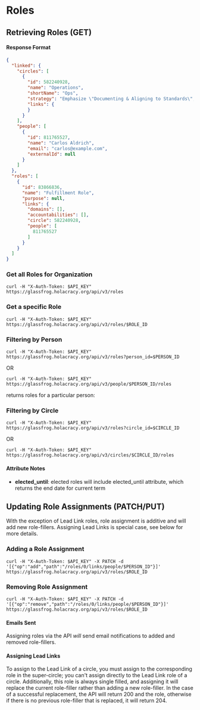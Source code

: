 Roles
========

Retrieving Roles (GET)
----------------------

#### Response Format

```json
{
  "linked": {
    "circles": [
      {
        "id": 582240928,
        "name": "Operations",
        "shortName": "Ops",
        "strategy": "Emphasize \"Documenting & Aligning to Standards\", even over \"Developing & Co-Creating Novelty\"",
        "links": {
        }
      }
    ],
    "people": [
      {
        "id": 811765527,
        "name": "Carlos Aldrich",
        "email": "carlos@example.com",
        "externalId": null
      }
    ]
  },
  "roles": [
    {
      "id": 83866836,
      "name": "Fulfillment Role",
      "purpose": null,
      "links": {
        "domains": [],
        "accountabilities": [],
        "circle": 582240928,
        "people": [
          811765527
        ]
      }
    }
  ]
}
```


### Get all Roles for Organization

`curl -H "X-Auth-Token: $API_KEY" https://glassfrog.holacracy.org/api/v3/roles`

### Get a specific Role

`curl -H "X-Auth-Token: $API_KEY" https://glassfrog.holacracy.org/api/v3/roles/$ROLE_ID`


### Filtering by Person

`curl -H "X-Auth-Token: $API_KEY" https://glassfrog.holacracy.org/api/v3/roles?person_id=$PERSON_ID`

OR

`curl -H "X-Auth-Token: $API_KEY" https://glassfrog.holacracy.org/api/v3/people/$PERSON_ID/roles`

returns roles for a particular person:


### Filtering by Circle

`curl -H "X-Auth-Token: $API_KEY" https://glassfrog.holacracy.org/api/v3/roles?circle_id=$CIRCLE_ID`

OR

`curl -H "X-Auth-Token: $API_KEY" https://glassfrog.holacracy.org/api/v3/circles/$CIRCLE_ID/roles`


#### Attribute Notes

* **elected_until**: elected roles will include elected_until attribute, which returns the end date for current term


Updating Role Assignments (PATCH/PUT)
-----------------------------------

With the exception of Lead Link roles, role assignment is additive and will add new role-fillers. Assigning Lead Links is special case, see below for more details.

### Adding a Role Assignment

`curl -H "X-Auth-Token: $API_KEY" -X PATCH -d '[{"op":"add","path":"/roles/0/links/people/$PERSON_ID"}]' https://glassfrog.holacracy.org/api/v3/roles/$ROLE_ID`

### Removing Role Assignment

`curl -H "X-Auth-Token: $API_KEY" -X PATCH -d '[{"op":"remove","path":"/roles/0/links/people/$PERSON_ID"}]' https://glassfrog.holacracy.org/api/v3/roles/$ROLE_ID`

#### Emails Sent

Assigning roles via the API *will* send email notifications to added and removed role-fillers.

#### Assigning Lead Links

To assign to the Lead Link of a circle, you must assign to the corresponding role in the super-circle; you can't assign directly to the Lead Link role of a circle.
Additionally, this role is always single filled, and assigning it will replace the current role-filler rather than adding a new
role-filler. In the case of a successful replacement, the API will return 200 and the role, otherwise if there is no previous
role-filler that is replaced, it will return 204.






